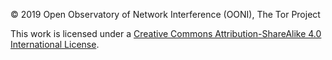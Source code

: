 © 2019 Open Observatory of Network Interference (OONI), The Tor Project

This work is licensed under a [Creative Commons Attribution-ShareAlike 4.0
International License](http://creativecommons.org/licenses/by-sa/4.0/).
